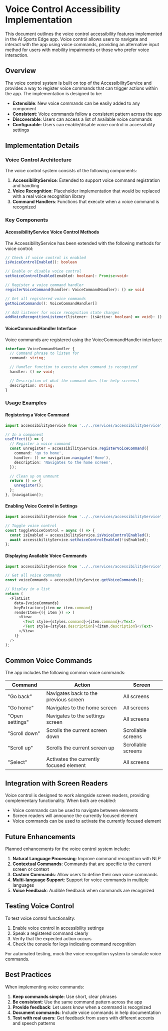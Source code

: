 # Voice Control Accessibility Implementation

This document outlines the voice control accessibility features implemented in the AI Sports Edge app. Voice control allows users to navigate and interact with the app using voice commands, providing an alternative input method for users with mobility impairments or those who prefer voice interaction.

## Overview

The voice control system is built on top of the AccessibilityService and provides a way to register voice commands that can trigger actions within the app. The implementation is designed to be:

- **Extensible**: New voice commands can be easily added to any component
- **Consistent**: Voice commands follow a consistent pattern across the app
- **Discoverable**: Users can access a list of available voice commands
- **Configurable**: Users can enable/disable voice control in accessibility settings

## Implementation Details

### Voice Control Architecture

The voice control system consists of the following components:

1. **AccessibilityService**: Extended to support voice command registration and handling
2. **Voice Recognition**: Placeholder implementation that would be replaced with a real voice recognition library
3. **Command Handlers**: Functions that execute when a voice command is recognized

### Key Components

#### AccessibilityService Voice Control Methods

The AccessibilityService has been extended with the following methods for voice control:

```typescript
// Check if voice control is enabled
isVoiceControlEnabled(): boolean

// Enable or disable voice control
setVoiceControlEnabled(enabled: boolean): Promise<void>

// Register a voice command handler
registerVoiceCommand(handler: VoiceCommandHandler): () => void

// Get all registered voice commands
getVoiceCommands(): VoiceCommandHandler[]

// Add listener for voice recognition state changes
addVoiceRecognitionListener(listener: (isActive: boolean) => void): () => void
```

#### VoiceCommandHandler Interface

Voice commands are registered using the VoiceCommandHandler interface:

```typescript
interface VoiceCommandHandler {
  // Command phrase to listen for
  command: string;

  // Handler function to execute when command is recognized
  handler: () => void;

  // Description of what the command does (for help screens)
  description: string;
}
```

### Usage Examples

#### Registering a Voice Command

```typescript
import accessibilityService from '../../services/accessibilityService';

// In a component
useEffect(() => {
  // Register a voice command
  const unregister = accessibilityService.registerVoiceCommand({
    command: 'go to home',
    handler: () => navigation.navigate('Home'),
    description: 'Navigates to the home screen',
  });

  // Clean up on unmount
  return () => {
    unregister();
  };
}, [navigation]);
```

#### Enabling Voice Control in Settings

```typescript
import accessibilityService from '../../services/accessibilityService';

// Toggle voice control
const toggleVoiceControl = async () => {
  const isEnabled = accessibilityService.isVoiceControlEnabled();
  await accessibilityService.setVoiceControlEnabled(!isEnabled);
};
```

#### Displaying Available Voice Commands

```typescript
import accessibilityService from '../../services/accessibilityService';

// Get all voice commands
const voiceCommands = accessibilityService.getVoiceCommands();

// Display in a list
return (
  <FlatList
    data={voiceCommands}
    keyExtractor={item => item.command}
    renderItem={({ item }) => (
      <View>
        <Text style={styles.command}>{item.command}</Text>
        <Text style={styles.description}>{item.description}</Text>
      </View>
    )}
  />
);
```

## Common Voice Commands

The app includes the following common voice commands:

| Command         | Action                                  | Screen             |
| --------------- | --------------------------------------- | ------------------ |
| "Go back"       | Navigates back to the previous screen   | All screens        |
| "Go home"       | Navigates to the home screen            | All screens        |
| "Open settings" | Navigates to the settings screen        | All screens        |
| "Scroll down"   | Scrolls the current screen down         | Scrollable screens |
| "Scroll up"     | Scrolls the current screen up           | Scrollable screens |
| "Select"        | Activates the currently focused element | All screens        |

## Integration with Screen Readers

Voice control is designed to work alongside screen readers, providing complementary functionality. When both are enabled:

- Voice commands can be used to navigate between elements
- Screen readers will announce the currently focused element
- Voice commands can be used to activate the currently focused element

## Future Enhancements

Planned enhancements for the voice control system include:

1. **Natural Language Processing**: Improve command recognition with NLP
2. **Contextual Commands**: Commands that are specific to the current screen or context
3. **Custom Commands**: Allow users to define their own voice commands
4. **Multi-language Support**: Support for voice commands in multiple languages
5. **Voice Feedback**: Audible feedback when commands are recognized

## Testing Voice Control

To test voice control functionality:

1. Enable voice control in accessibility settings
2. Speak a registered command clearly
3. Verify that the expected action occurs
4. Check the console for logs indicating command recognition

For automated testing, mock the voice recognition system to simulate voice commands.

## Best Practices

When implementing voice commands:

1. **Keep commands simple**: Use short, clear phrases
2. **Be consistent**: Use the same command pattern across the app
3. **Provide feedback**: Let users know when a command is recognized
4. **Document commands**: Include voice commands in help documentation
5. **Test with real users**: Get feedback from users with different accents and speech patterns
